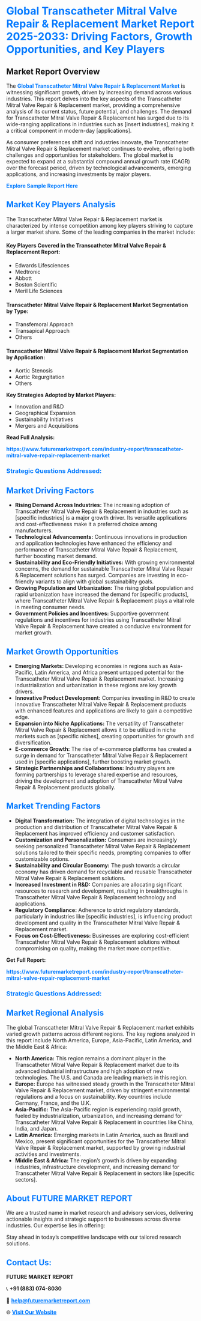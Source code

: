 <h1 style="color: #007BFF;">Global Transcatheter Mitral Valve Repair & Replacement Market Report 2025-2033: Driving Factors, Growth Opportunities, and Key Players</h1>

<section id="overview">
<h2>Market Report Overview</h2>
<p>The <a href="https://www.futuremarketreport.com/industry-report/transcatheter-mitral-valve-repair-replacement-market" style="color: #007BFF; text-decoration: none;"><strong>Global Transcatheter Mitral Valve Repair & Replacement Market</strong></a> is witnessing significant growth, driven by increasing demand across various industries. This report delves into the key aspects of the Transcatheter Mitral Valve Repair & Replacement market, providing a comprehensive analysis of its current status, future potential, and challenges. The demand for Transcatheter Mitral Valve Repair & Replacement has surged due to its wide-ranging applications in industries such as [insert industries], making it a critical component in modern-day [applications].</p>
<p>As consumer preferences shift and industries innovate, the Transcatheter Mitral Valve Repair & Replacement market continues to evolve, offering both challenges and opportunities for stakeholders. The global market is expected to expand at a substantial compound annual growth rate (CAGR) over the forecast period, driven by technological advancements, emerging applications, and increasing investments by major players.</p>
</section>

<section id="overview">
<p><a href="https://www.futuremarketreport.com/request-sample/reportId=35496" style="color: #007BFF; text-decoration: none;"><strong>Explore Sample Report Here</strong></a></p>
</section>

<section id="key-players">
<h2 style="color: #007BFF;">Market Key Players Analysis</h2>
<p>The Transcatheter Mitral Valve Repair & Replacement market is characterized by intense competition among key players striving to capture a larger market share. Some of the leading companies in the market include:</p>
<h4>Key Players Covered in the Transcatheter Mitral Valve Repair & Replacement Report:</h4>
<ul><li>Edwards Lifesciences</li><li>Medtronic</li><li>Abbott</li><li>Boston Scientific</li><li>Meril Life Sciences</li></ul>
<h4>Transcatheter Mitral Valve Repair & Replacement Market Segmentation by Type:</h4>
<ul><li>Transfemoral Approach</li><li>Transapical Approach</li><li>Others</li></ul>

<h4>Transcatheter Mitral Valve Repair & Replacement Market Segmentation by Application:</h4>
<ul><li>Aortic Stenosis</li><li>Aortic Regurgitation</li><li>Others</li></ul>
<p><strong>Key Strategies Adopted by Market Players:</strong></p>
<ul>
<li>Innovation and R&D</li>
<li>Geographical Expansion</li>
<li>Sustainability Initiatives</li>
<li>Mergers and Acquisitions</li>
</ul>
</section>

<section>
<p><strong>Read Full Analysis: </strong></p><a href="https://www.futuremarketreport.com/industry-report/transcatheter-mitral-valve-repair-replacement-market" style="color: #007BFF; text-decoration: none;"><strong>https://www.futuremarketreport.com/industry-report/transcatheter-mitral-valve-repair-replacement-market</strong></a>
<h3 style="color: #007BFF;">Strategic Questions Addressed:</h3>
</section>

<section id="driving-factors">
<h2 style="color: #007BFF;">Market Driving Factors</h2>
<ul>
<li><strong>Rising Demand Across Industries:</strong> The increasing adoption of Transcatheter Mitral Valve Repair & Replacement in industries such as [specific industries] is a major growth driver. Its versatile applications and cost-effectiveness make it a preferred choice among manufacturers.</li>
<li><strong>Technological Advancements:</strong> Continuous innovations in production and application technologies have enhanced the efficiency and performance of Transcatheter Mitral Valve Repair & Replacement, further boosting market demand.</li>
<li><strong>Sustainability and Eco-Friendly Initiatives:</strong> With growing environmental concerns, the demand for sustainable Transcatheter Mitral Valve Repair & Replacement solutions has surged. Companies are investing in eco-friendly variants to align with global sustainability goals.</li>
<li><strong>Growing Population and Urbanization:</strong> The rising global population and rapid urbanization have increased the demand for [specific products], where Transcatheter Mitral Valve Repair & Replacement plays a vital role in meeting consumer needs.</li>
<li><strong>Government Policies and Incentives:</strong> Supportive government regulations and incentives for industries using Transcatheter Mitral Valve Repair & Replacement have created a conducive environment for market growth.</li>
</ul>
</section>

<section id="growth-opportunities">
<h2 style="color: #007BFF;">Market Growth Opportunities</h2>
<ul>
<li><strong>Emerging Markets:</strong> Developing economies in regions such as Asia-Pacific, Latin America, and Africa present untapped potential for the Transcatheter Mitral Valve Repair & Replacement market. Increasing industrialization and urbanization in these regions are key growth drivers.</li>
<li><strong>Innovative Product Development:</strong> Companies investing in R&D to create innovative Transcatheter Mitral Valve Repair & Replacement products with enhanced features and applications are likely to gain a competitive edge.</li>
<li><strong>Expansion into Niche Applications:</strong> The versatility of Transcatheter Mitral Valve Repair & Replacement allows it to be utilized in niche markets such as [specific niches], creating opportunities for growth and diversification.</li>
<li><strong>E-commerce Growth:</strong> The rise of e-commerce platforms has created a surge in demand for Transcatheter Mitral Valve Repair & Replacement used in [specific applications], further boosting market growth.</li>
<li><strong>Strategic Partnerships and Collaborations:</strong> Industry players are forming partnerships to leverage shared expertise and resources, driving the development and adoption of Transcatheter Mitral Valve Repair & Replacement products globally.</li>
</ul>
</section>

<section id="trending-factors">
<h2 style="color: #007BFF;">Market Trending Factors</h2>
<ul>
<li><strong>Digital Transformation:</strong> The integration of digital technologies in the production and distribution of Transcatheter Mitral Valve Repair & Replacement has improved efficiency and customer satisfaction.</li>
<li><strong>Customization and Personalization:</strong> Consumers are increasingly seeking personalized Transcatheter Mitral Valve Repair & Replacement solutions tailored to their specific needs, prompting companies to offer customizable options.</li>
<li><strong>Sustainability and Circular Economy:</strong> The push towards a circular economy has driven demand for recyclable and reusable Transcatheter Mitral Valve Repair & Replacement solutions.</li>
<li><strong>Increased Investment in R&D:</strong> Companies are allocating significant resources to research and development, resulting in breakthroughs in Transcatheter Mitral Valve Repair & Replacement technology and applications.</li>
<li><strong>Regulatory Compliance:</strong> Adherence to strict regulatory standards, particularly in industries like [specific industries], is influencing product development and quality in the Transcatheter Mitral Valve Repair & Replacement market.</li>
<li><strong>Focus on Cost-Effectiveness:</strong> Businesses are exploring cost-efficient Transcatheter Mitral Valve Repair & Replacement solutions without compromising on quality, making the market more competitive.</li>
</ul>
</section>

<section>
<p><strong>Get Full Report: </strong></p><a href="https://www.futuremarketreport.com/industry-report/transcatheter-mitral-valve-repair-replacement-market" style="color: #007BFF; text-decoration: none;"><strong>https://www.futuremarketreport.com/industry-report/transcatheter-mitral-valve-repair-replacement-market</strong></a>
<h3 style="color: #007BFF;">Strategic Questions Addressed:</h3>
</section>


<section id="regional-analysis">
<h2 style="color: #007BFF;">Market Regional Analysis</h2>
<p>The global Transcatheter Mitral Valve Repair & Replacement market exhibits varied growth patterns across different regions. The key regions analyzed in this report include North America, Europe, Asia-Pacific, Latin America, and the Middle East & Africa:</p>
<ul>
<li><strong>North America:</strong> This region remains a dominant player in the Transcatheter Mitral Valve Repair & Replacement market due to its advanced industrial infrastructure and high adoption of new technologies. The U.S. and Canada are leading markets in this region.</li>
<li><strong>Europe:</strong> Europe has witnessed steady growth in the Transcatheter Mitral Valve Repair & Replacement market, driven by stringent environmental regulations and a focus on sustainability. Key countries include Germany, France, and the U.K.</li>
<li><strong>Asia-Pacific:</strong> The Asia-Pacific region is experiencing rapid growth, fueled by industrialization, urbanization, and increasing demand for Transcatheter Mitral Valve Repair & Replacement in countries like China, India, and Japan.</li>
<li><strong>Latin America:</strong> Emerging markets in Latin America, such as Brazil and Mexico, present significant opportunities for the Transcatheter Mitral Valve Repair & Replacement market, supported by growing industrial activities and investments.</li>
<li><strong>Middle East & Africa:</strong> The region’s growth is driven by expanding industries, infrastructure development, and increasing demand for Transcatheter Mitral Valve Repair & Replacement in sectors like [specific sectors].</li>
</ul>
</section>

<footer>
<h2 style="color: #007BFF;">About FUTURE MARKET REPORT</h2>
<p>We are a trusted name in market research and advisory services, delivering actionable insights and strategic support to businesses across diverse industries. Our expertise lies in offering:</p>

<p>Stay ahead in today’s competitive landscape with our tailored research solutions.</p>

<h2 style="color: #007BFF;">Contact Us:</h2>
<p><strong>FUTURE MARKET REPORT</strong></p>
<p>📞 <strong>+91 (883) 074-8030</strong></p>
<p>📧 <strong><a href="mailto:help@futuremarketreport.com" style="color: #007BFF;">help@futuremarketreport.com</a></strong></p>
<p>🌐 <strong><a href="https://www.futuremarketreport.com/" style="color: #007BFF;">Visit Our Website</a></strong></p>
</footer>